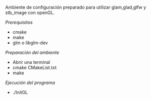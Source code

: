 Ambiente de configuración preparado para utilizar glam,glad,glfw y stb_image con openGL.

*Prerequisitos*
- cmake
- make
- glm o libglm-dev

*Preparación del ambiente*
- Abrir una terminal
- cmake CMakeList.txt
- make

*Ejecución del programa*
- ./InitGL
